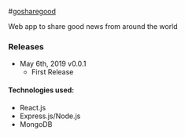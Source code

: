 #[gosharegood](https://www.gosharegood.com)

Web app to share good news from around the world

### Releases
- May 6th, 2019 v0.0.1
	- First Release
	
#### Technologies used:
- React.js
- Express.js/Node.js
- MongoDB

